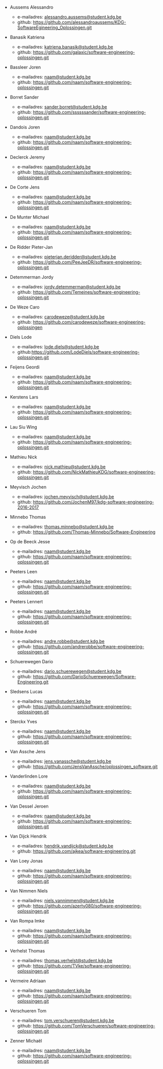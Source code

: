 - Aussems Alessandro
	- e-mailadres: alessandro.aussems@student.kdg.be
	- github: https://github.com/alessandroaussems/KDG-SoftwareEgineering_Oplossingen.git

- Banasik Katriena
	- e-mailadres: katriena.banasik@student.kdg.be
	- github: https://github.com/galaxic/software-engineering-oplossingen.git

- Bassleer Joren
	- e-mailadres: naam@student.kdg.be
	- github: https://github.com/naam/software-engineering-oplossingen.git

- Borret Sander
	- e-mailadres: sander.borret@student.kdg.be
	- github: https://github.com/ssssssander/software-engineering-oplossingen.git

- Dandois Joren
	- e-mailadres: naam@student.kdg.be
	- github: https://github.com/naam/software-engineering-oplossingen.git

- Declerck Jeremy
	- e-mailadres: naam@student.kdg.be
	- github: https://github.com/naam/software-engineering-oplossingen.git

- De Corte Jens
	- e-mailadres: naam@student.kdg.be
	- github: https://github.com/naam/software-engineering-oplossingen.git

- De Munter Michael
	- e-mailadres: naam@student.kdg.be
	- github: https://github.com/naam/software-engineering-oplossingen.git

- De Ridder Pieter-Jan
	- e-mailadres: pieterjan.deridder@student.kdg.be
	- github: https://github.com/PeeJeeDR/software-engineering-oplossingen.git

- Detemmerman Jordy
	- e-mailadres: jordy.detemmerman@student.kdg.be
	- github: https://github.com/Temeines/software-engineering-oplossingen.git

- De Weze Caro
	- e-mailadres: carodeweze@student.kdg.be
	- github: https://github.com/carodeweze/software-engineering-oplossingen

- Diels Lode
	- e-mailadres: lode.diels@student.kdg.be
	- github:https://github.com/LodeDiels/software-engineering-oplossingen.git

- Feijens Geordi
	- e-mailadres: naam@student.kdg.be
	- github: https://github.com/naam/software-engineering-oplossingen.git

- Kerstens Lars
	- e-mailadres: naam@student.kdg.be
	- github: https://github.com/naam/software-engineering-oplossingen.git

- Lau Siu Wing
	- e-mailadres: naam@student.kdg.be
	- github: https://github.com/naam/software-engineering-oplossingen.git

- Mathieu Nick
	- e-mailadres: nick.mathieu@student.kdg.be
	- github: https://github.com/NickMathieuKDG/software-engineering-oplossingen.git

- Meyvisch Jochen
	- e-mailadres: jochen.meyvisch@student.kdg.be
	- github: https://github.com/JochenM97/kdg-software-engineering-2016-2017

- Minnebo Thomas
	- e-mailadres: thomas.minnebo@student.kdg.be
	- github: https://github.com/Thomas-Minnebo/Software-Engineering

- Op de Beeck Jesse
	- e-mailadres: naam@student.kdg.be
	- github: https://github.com/naam/software-engineering-oplossingen.git

- Peeters Leen
	- e-mailadres: naam@student.kdg.be
	- github: https://github.com/naam/software-engineering-oplossingen.git

- Peeters Lennert
	- e-mailadres: naam@student.kdg.be
	- github: https://github.com/naam/software-engineering-oplossingen.git

- Robbe André
	- e-mailadres: andre.robbe@student.kdg.be
	- github: https://github.com/andrerobbe/software-engineering-oplossingen.git

- Schuerewegen Dario
	- e-mailadres: dario.schuerewegen@student.kdg.be
	- github: https://github.com/DarioSchuerewegen/Software-Engineering.git

- Sledsens Lucas
	- e-mailadres: naam@student.kdg.be
	- github: https://github.com/naam/software-engineering-oplossingen.git

- Sterckx Yves
	- e-mailadres: naam@student.kdg.be
	- github: https://github.com/naam/software-engineering-oplossingen.git

- Van Assche Jens
	- e-mailadres: jens.vanassche@student.kdg.be
	- github: https://github.com/JensVanAssche/oplossingen_software.git
	
- Vanderlinden Lore
	- e-mailadres: naam@student.kdg.be
	- github: https://github.com/naam/software-engineering-oplossingen.git

- Van Dessel Jeroen
	- e-mailadres: naam@student.kdg.be
	- github: https://github.com/naam/software-engineering-oplossingen.git

- Van Dijck Hendrik
	- e-mailadres: hendrik.vandijck@student.kdg.be
	- github: https://github.com/ajkea/software-engineering.git

- Van Loey Jonas
	- e-mailadres: naam@student.kdg.be
	- github: https://github.com/naam/software-engineering-oplossingen.git

- Van Nimmen Niels
	- e-mailadres: niels.vannimmen@student.kdg.be
	- github: https://github.com/azerty080/software-engineering-oplossingen.git

- Van Rompa Imke
	- e-mailadres: naam@student.kdg.be
	- github: https://github.com/naam/software-engineering-oplossingen.git

- Verhelst Thomas
	- e-mailadres: thomas.verhelst@student.kdg.be
	- github: https://github.com/TVke/software-engineering-oplossingen.git

- Vermeire Adriaan
	- e-mailadres: naam@student.kdg.be
	- github: https://github.com/naam/software-engineering-oplossingen.git

- Verschueren Tom
	- e-mailadres: tom.verschueren@student.kdg.be
	- github: https://github.com/TomVerschueren/software-engineering-oplossingen.git

- Zenner Michaël
	- e-mailadres: naam@student.kdg.be
	- github: https://github.com/naam/software-engineering-oplossingen.git
